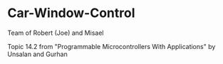 # Car-Window-Control
Team of Robert (Joe) and Misael

Topic 14.2 from "Programmable Microcontrollers With Applications" by Unsalan and Gurhan
